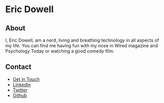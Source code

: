 # Eric Dowell

## About
I, Eric Dowell, am a nerd, living and breathing technology in all aspects of my life. You can find me having fun with my nose in Wired magazine and Psychology Today or watching a good comedy film.

## Contact
- [Get in Touch](mailto:hi@ericdowell.com)
- [LinkedIn](https://www.linkedin.com/in/dowell)
- [Twitter](https://twitter.com/ericdowell)
- [Github](https://github.com/ericdowell)
